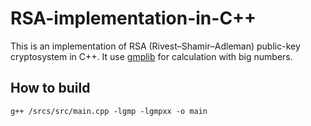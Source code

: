 # RSA-implementation-in-C++

This is an implementation of RSA (Rivest–Shamir–Adleman) public-key cryptosystem in C++. It use [gmplib](https://gmplib.org/) for calculation with big numbers.

## How to build
`g++ /srcs/src/main.cpp -lgmp -lgmpxx -o main`

 

